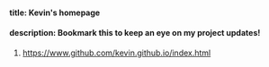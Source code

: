 
#### title: Kevin's homepage
#### description: Bookmark this to keep an eye on my project updates!
1. https://www.github.com/kevin.github.io/index.html